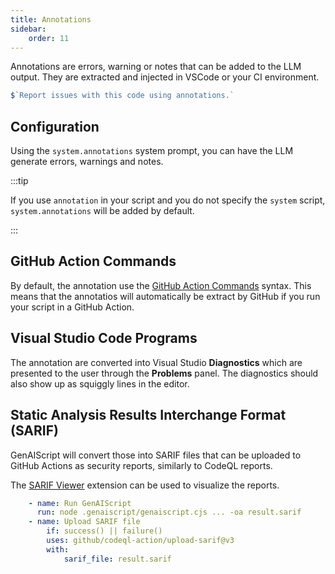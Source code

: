 ```yaml
---
title: Annotations
sidebar:
    order: 11
---
```


Annotations are errors, warning or notes that can be added to the LLM output. They are extracted and injected in VSCode or your CI environment.

```js "annotations"
$`Report issues with this code using annotations.`
```

## Configuration

Using the `system.annotations` system prompt, you can have the LLM generate errors, warnings and notes.

:::tip

If you use `annotation` in your script and you do not specify the `system` script, `system.annotations` will be added by default.

:::

## GitHub Action Commands

By default, the annotation use the [GitHub Action Commands](https://docs.github.com/en/actions/using-workflows/workflow-commands-for-github-actions#setting-an-error-message) syntax.
This means that the annotatios will automatically be extract by GitHub if you run your script in a GitHub Action.

## Visual Studio Code Programs

The annotation are converted into Visual Studio **Diagnostics** which are presented to the user
through the **Problems** panel. The diagnostics should also show up as squiggly lines in the editor.

## Static Analysis Results Interchange Format (SARIF)

GenAIScript will convert those into SARIF files that can be uploaded to GitHub Actions as security reports, similarly to CodeQL reports.

The [SARIF Viewer](https://marketplace.visualstudio.com/items?itemName=MS-SarifVSCode.sarif-viewer)
extension can be used to visualize the reports.

```yaml title="GitHub Action"
    - name: Run GenAIScript
      run: node .genaiscript/genaiscript.cjs ... -oa result.sarif
    - name: Upload SARIF file
        if: success() || failure()
        uses: github/codeql-action/upload-sarif@v3
        with:
            sarif_file: result.sarif
```
